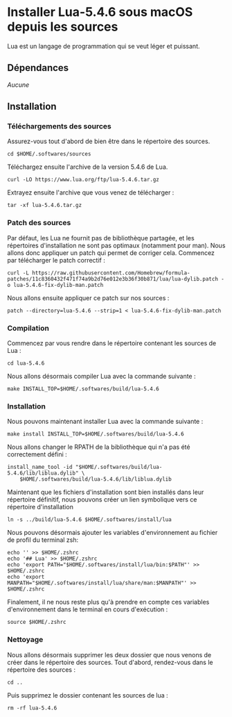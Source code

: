# Installer Lua-5.4.6 sous macOS depuis les sources

Lua est un langage de programmation qui se veut léger et puissant.

## Dépendances

_Aucune_

## Installation

### Téléchargements des sources

Assurez-vous tout d'abord de bien être dans le répertoire des sources.

```
cd $HOME/.softwares/sources
```

Téléchargez ensuite l'archive de la version 5.4.6 de Lua.

```
curl -LO https://www.lua.org/ftp/lua-5.4.6.tar.gz
```

Extrayez ensuite l'archive que vous venez de télécharger :

```
tar -xf lua-5.4.6.tar.gz
```

### Patch des sources

Par défaut, les Lua ne fournit pas de bibliothèque partagée, et les répertoires
d'installation ne sont pas optimaux (notamment pour man). Nous allons donc
appliquer un patch qui permet de corriger cela. Commencez par télécharger le
patch correctif :

```
curl -L https://raw.githubusercontent.com/Homebrew/formula-patches/11c8360432f471f74a9b2d76e012e3b36f30b871/lua/lua-dylib.patch -o lua-5.4.6-fix-dylib-man.patch
```

Nous allons ensuite appliquer ce patch sur nos sources :

```
patch --directory=lua-5.4.6 --strip=1 < lua-5.4.6-fix-dylib-man.patch
```

### Compilation

Commencez par vous rendre dans le répertoire contenant les sources de Lua :

```
cd lua-5.4.6
```

Nous allons désormais compiler Lua avec la commande suivante :

```
make INSTALL_TOP=$HOME/.softwares/build/lua-5.4.6
```

### Installation

Nous pouvons maintenant installer Lua avec la commande suivante :

```
make install INSTALL_TOP=$HOME/.softwares/build/lua-5.4.6
```

Nous allons changer le RPATH de la bibliothèque qui n'a pas été correctement
défini :

```
install_name_tool -id "$HOME/.softwares/build/lua-5.4.6/lib/liblua.dylib" \
    $HOME/.softwares/build/lua-5.4.6/lib/liblua.dylib
```

Maintenant que les fichiers d'installation sont bien installés dans leur
répertoire définitif, nous pouvons créer un lien symbolique vers ce répertoire
d'installation

```
ln -s ../build/lua-5.4.6 $HOME/.softwares/install/lua
```

Nous pouvons désormais ajouter les variables d'environnement au fichier de
profil du terminal zsh:

```
echo '' >> $HOME/.zshrc
echo '## Lua' >> $HOME/.zshrc
echo 'export PATH="$HOME/.softwares/install/lua/bin:$PATH"' >> $HOME/.zshrc
echo 'export MANPATH="$HOME/.softwares/install/lua/share/man:$MANPATH"' >> $HOME/.zshrc
```

Finalement, il ne nous reste plus qu'à prendre en compte ces variables
d'environnement dans le terminal en cours d'exécution :

```
source $HOME/.zshrc
```

### Nettoyage

Nous allons désormais supprimer les deux dossier que nous venons de créer dans
le répertoire des sources. Tout d'abord, rendez-vous dans le répertoire des
sources :

```
cd ..
```

Puis supprimez le dossier contenant les sources de lua :

```
rm -rf lua-5.4.6
```